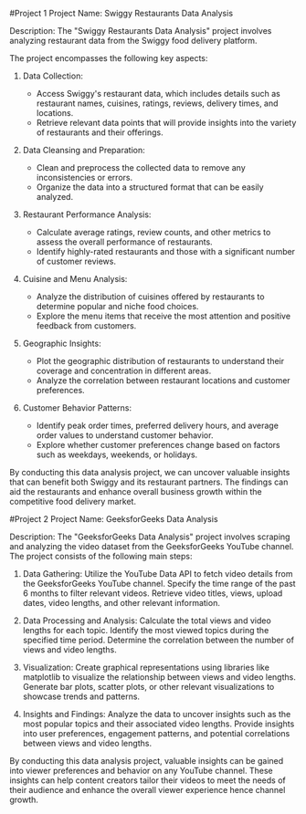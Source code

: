 #Project 1
Project Name: Swiggy Restaurants Data Analysis

Description:
The "Swiggy Restaurants Data Analysis" project involves analyzing restaurant data from the Swiggy food delivery platform.

The project encompasses the following key aspects:
1. Data Collection:
   - Access Swiggy's restaurant data, which includes details such as restaurant names, cuisines, ratings, reviews, delivery times, and       locations.
   - Retrieve relevant data points that will provide insights into the variety of restaurants and their offerings.

2. Data Cleansing and Preparation:
   - Clean and preprocess the collected data to remove any inconsistencies or errors.
   - Organize the data into a structured format that can be easily analyzed.

3. Restaurant Performance Analysis:
   - Calculate average ratings, review counts, and other metrics to assess the overall performance of restaurants.
   - Identify highly-rated restaurants and those with a significant number of customer reviews.

4. Cuisine and Menu Analysis:
   - Analyze the distribution of cuisines offered by restaurants to determine popular and niche food choices.
   - Explore the menu items that receive the most attention and positive feedback from customers.

5. Geographic Insights:
   - Plot the geographic distribution of restaurants to understand their coverage and concentration in different areas.
   - Analyze the correlation between restaurant locations and customer preferences.

6. Customer Behavior Patterns:
   - Identify peak order times, preferred delivery hours, and average order values to understand customer behavior.
   - Explore whether customer preferences change based on factors such as weekdays, weekends, or holidays.

By conducting this data analysis project, we can uncover valuable insights that can benefit both Swiggy and its restaurant partners. The findings can aid the restaurants and enhance overall business growth within the competitive food delivery market.


#Project 2
Project Name: GeeksforGeeks Data Analysis

Description:
The "GeeksforGeeks Data Analysis" project involves scraping and analyzing the video dataset from the GeeksforGeeks YouTube channel.
The project consists of the following main steps:

  1. Data Gathering:
        Utilize the YouTube Data API to fetch video details from the GeeksforGeeks YouTube channel.
        Specify the time range of the past 6 months to filter relevant videos.
        Retrieve video titles, views, upload dates, video lengths, and other relevant information.

  2. Data Processing and Analysis:
        Calculate the total views and video lengths for each topic.
        Identify the most viewed topics during the specified time period.
        Determine the correlation between the number of views and video lengths.

  3. Visualization:
        Create graphical representations using libraries like matplotlib to visualize the relationship between views and video lengths.
        Generate bar plots, scatter plots, or other relevant visualizations to showcase trends and patterns.

  4. Insights and Findings:
        Analyze the data to uncover insights such as the most popular topics and their associated video lengths.
        Provide insights into user preferences, engagement patterns, and potential correlations between views and video lengths.

By conducting this data analysis project, valuable insights can be gained into viewer preferences and behavior on any YouTube channel. These insights can help content creators tailor their videos to meet the needs of their audience and enhance the overall viewer experience hence channel growth.
